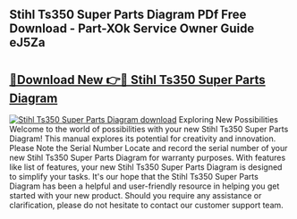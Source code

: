 ## Stihl Ts350 Super Parts Diagram PDf Free Download - Part-XOk Service Owner Guide eJ5Za

# <h2><a href="http://dfpu5e.blite.top/?on=Stihl+Ts350+Super+Parts+Diagram">🔗Download New 👉🔴 Stihl Ts350 Super Parts Diagram</a></h2>

[![Stihl Ts350 Super Parts Diagram download](https://i.imgur.com/lujVjoI.png)](http://dfpu5e.blite.top/?on=Stihl+Ts350+Super+Parts+Diagram)
Exploring New Possibilities Welcome to the world of possibilities with your new Stihl Ts350 Super Parts Diagram! This manual explores its potential for creativity and innovation. Please Note the Serial Number Locate and record the serial number of your new Stihl Ts350 Super Parts Diagram for warranty purposes. With features like list of features, your new Stihl Ts350 Super Parts Diagram is designed to simplify your tasks. It's our hope that the Stihl Ts350 Super Parts Diagram has been a helpful and user-friendly resource in helping you get started with your new product. Should you require any assistance or clarification, please do not hesitate to contact our customer support team.
